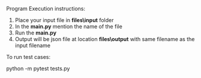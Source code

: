 Program Execution instructions:

1. Place your input file in **files\input** folder
2. In the **main.py** mention the name of the file
3. Run the **main.py**
4. Output will be json file at location **files\output** with 
same filename as the input filename

To run test cases:

python -m pytest tests.py




